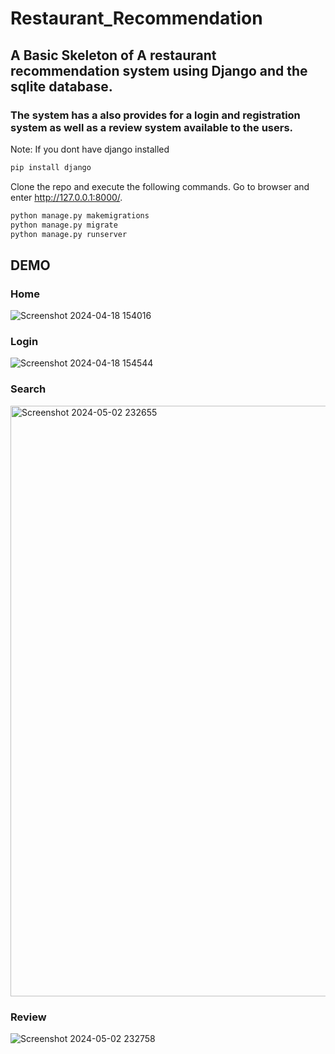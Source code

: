 # Restaurant_Recommendation
## A Basic Skeleton of A restaurant recommendation system using Django and the sqlite database.
### The system has a also provides for a login and registration system as well as a review system available to the users.
Note: If you dont have django installed
```bash
pip install django
```
Clone the repo and execute the following commands. Go to browser and enter http://127.0.0.1:8000/.


```python
python manage.py makemigrations
python manage.py migrate
python manage.py runserver
```
## DEMO
### Home
![Screenshot 2024-04-18 154016](https://github.com/pranavmenon2408/Restaurant_Recommendation/assets/118175842/9a5e086a-af1a-4155-ac14-c22c029b1538)
### Login
![Screenshot 2024-04-18 154544](https://github.com/pranavmenon2408/Restaurant_Recommendation/assets/118175842/485f79f6-d608-4e18-bc94-13ed4e4d7b96)
### Search
<img width="945" alt="Screenshot 2024-05-02 232655" src="https://github.com/pranavmenon2408/Restaurant_Recommendation/assets/118175842/b028dfdb-a774-495c-b45c-389619ee4f03">

### Review
![Screenshot 2024-05-02 232758](https://github.com/pranavmenon2408/Restaurant_Recommendation/assets/118175842/9874ac24-70e8-4627-b0bb-6fee94d8f26b)

